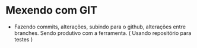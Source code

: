 # Mexendo com GIT

- Fazendo commits, alterações, subindo para o github, alterações entre branches. Sendo produtivo com a ferramenta. ( Usando repositório para testes )